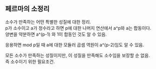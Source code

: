 ## 페르마의 소정리
소수가 만족하는 어떤 특별한 성질에 대한 정리.  
p가 소수이고 a가 정수라고 하면 p에 대한 나머지 연산에서
a^p와 a는 합동이다.  
양변을 약분하면 a^(p-1) 와 1이 합동인 것도 알 수 있음.

응용하면 mod p일 때 a에 대한 모듈러 곱셈 역원이 a^(p-2)임도 알 수 있음.

모든 소수가 만족하는 성질이지만, 이 성질을 만족해도 소수임을 보장할 순 없음.  
즉 소수이기 위한 필요조건.
